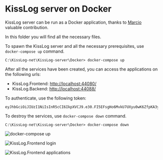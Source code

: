 # KissLog server on Docker

KissLog server can be run as a Docker application, thanks to [Marcio](https://github.com/zimbres) valuable contribution.

In this folder you will find all the necessary files.

To spawn the KissLog server and all the necessary prerequisites, use `docker-compose up` command.

```none
C:\KissLog-net\KissLog-server\Docker> docker-compose up
```

After all the services have been created, you can access the applications on the following urls:

- KissLog.Frontend: <http://localhost:44080/>
- KissLog.Backend: <http://localhost:44088/>

To authenticate, use the following token:

```none
eyJhbGciOiJIUzI1NiIsInR5cCI6IkpXVCJ9.e30.FI5EFsgHo6MvkU7UXyu0wK6ZfpKA3y2vlVfmwFNEyMc@your.name.here
```

To destroy the services, use `docker-compose down` command.

```none
C:\KissLog-net\KissLog-server\Docker> docker-compose down
```

![docker-compose up](https://user-images.githubusercontent.com/39127098/220664267-b6d1235b-ee25-4e6e-bd6d-f93b562ada58.png)

![KissLog.Frontend login](https://user-images.githubusercontent.com/39127098/220663798-87427990-8c8c-4c79-8457-9f94bcaea25b.png)

![KissLog.Frontend applications](https://user-images.githubusercontent.com/39127098/220663936-745dfa57-7b11-4bbf-a937-b5a169655002.png)